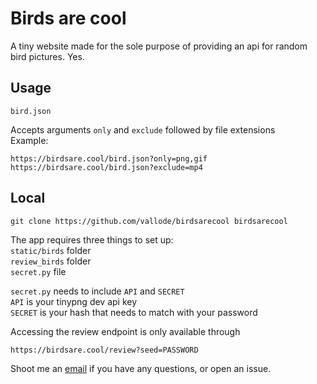 # Birds are cool

A tiny website made for the sole purpose of providing an api for random bird pictures.
Yes.

## Usage

`bird.json`

Accepts arguments `only` and `exclude` followed by file extensions  
Example:

    https://birdsare.cool/bird.json?only=png,gif
    https://birdsare.cool/bird.json?exclude=mp4

## Local

`git clone https://github.com/vallode/birdsarecool birdsarecool`  

The app requires three things to set up:  
`static/birds` folder  
`review_birds` folder  
`secret.py` file

`secret.py` needs to include `API` and `SECRET`  
`API` is your tinypng dev api key  
`SECRET` is your hash that needs to match with your password

Accessing the review endpoint is only available through

    https://birdsare.cool/review?seed=PASSWORD

Shoot me an [email](mailto:vallode@hotmail.co.uk) if you have any questions, or open an issue.